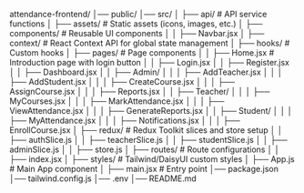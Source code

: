attendance-frontend/
│── public/
│── src/
│ ├── api/ # API service functions
│ ├── assets/ # Static assets (icons, images, etc.)
│ ├── components/ # Reusable UI components
│ │ ├── Navbar.jsx
│ ├── context/ # React Context API for global state management
│ ├── hooks/ # Custom hooks
│ ├── pages/ # Page components
│ │ ├── Home.jsx # Introduction page with login button
│ │ ├── Login.jsx
│ │ ├── Register.jsx
│ │ ├── Dashboard.jsx
│ │ ├── Admin/
│ │ │ ├── AddTeacher.jsx
│ │ │ ├── AddStudent.jsx
│ │ │ ├── CreateCourse.jsx
│ │ │ ├── AssignCourse.jsx
│ │ │ ├── Reports.jsx
│ │ ├── Teacher/
│ │ │ ├── MyCourses.jsx
│ │ │ ├── MarkAttendance.jsx
│ │ │ ├── ViewAttendance.jsx
│ │ │ ├── GenerateReports.jsx
│ │ ├── Student/
│ │ │ ├── MyAttendance.jsx
│ │ │ ├── Notifications.jsx
│ │ │ ├── EnrollCourse.jsx
│ ├── redux/ # Redux Toolkit slices and store setup
│ │ ├── authSlice.js
│ │ ├── teacherSlice.js
│ │ ├── studentSlice.js
│ │ ├── adminSlice.js
│ │ ├── store.js
│ ├── routes/ # Route configurations
│ │ ├── index.jsx
│ ├── styles/ # Tailwind/DaisyUI custom styles
│ ├── App.js # Main App component
│ ├── main.jsx # Entry point
│── package.json
│── tailwind.config.js
│── .env
│── README.md
